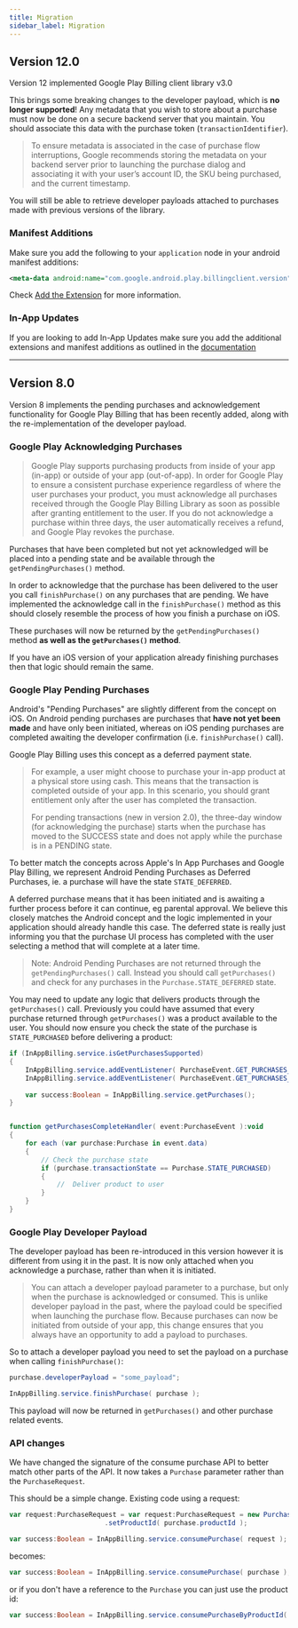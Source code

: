 ```yaml
---
title: Migration
sidebar_label: Migration
---
```


## Version 12.0

Version 12 implemented Google Play Billing client library v3.0

This brings some breaking changes to the developer payload, which is **no longer supported**! Any metadata that you wish to store about a purchase must now be done on a secure backend server that you maintain. You should associate this data with the purchase token (`transactionIdentifier`).

> 
> To ensure metadata is associated in the case of purchase flow interruptions, Google recommends storing the metadata on your backend server prior to launching the purchase dialog and associating it with your user’s account ID, the SKU being purchased, and the current timestamp.
>

You will still be able to retrieve developer payloads attached to purchases made with previous versions of the library.


### Manifest Additions

Make sure you add the following to your `application` node in your android manifest additions:


```xml
<meta-data android:name="com.google.android.play.billingclient.version" android:value="3.0.0" />
```

Check [Add the Extension](add-the-extension.mdx) for more information.





### In-App Updates
 
If you are looking to add In-App Updates make sure you add the additional extensions and manifest additions as outlined in the [documentation](in-app-updates.mdx#additional-requirements)








---

## Version 8.0

Version 8 implements the pending purchases and acknowledgement functionality for Google Play Billing that has been recently added, along with the re-implementation of the developer payload.


### Google Play Acknowledging Purchases

>
> Google Play supports purchasing products from inside of your app (in-app) or outside of your app (out-of-app). In order for Google Play to ensure a consistent purchase experience regardless of where the user purchases your product, you must acknowledge all purchases received through the Google Play Billing Library as soon as possible after granting entitlement to the user. If you do not acknowledge a purchase within three days, the user automatically receives a refund, and Google Play revokes the purchase. 
>


Purchases that have been completed but not yet acknowledged will be placed into a pending state and be available through the `getPendingPurchases()` method.

In order to acknowledge that the purchase has been delivered to the user you call `finishPurchase()` on any purchases that are pending. We have implemented the acknowledge call in the `finishPurchase()` method as this should closely resemble the process of how you finish a purchase on iOS. 

These purchases will now be returned by the `getPendingPurchases()` method **as well as the `getPurchases()` method**.

If you have an iOS version of your application already finishing purchases then that logic should remain the same.


### Google Play Pending Purchases

Android's "Pending Purchases" are slightly different from the concept on iOS. On Android pending purchases are purchases that **have not yet been made** and have only been initiated, whereas on iOS pending purchases are completed awaiting the developer confirmation (i.e. `finishPurchase()` call).

Google Play Billing uses this concept as a deferred payment state.

>
> For example, a user might choose to purchase your in-app product at a physical store using cash. This means that the transaction is completed outside of your app. In this scenario, you should grant entitlement only after the user has completed the transaction.
>
> For pending transactions (new in version 2.0), the three-day window (for acknowledging the purchase) starts when the purchase has moved to the SUCCESS state and does not apply while the purchase is in a PENDING state.
>

To better match the concepts across Apple's In App Purchases and Google Play Billing, we represent Android Pending Purchases as Deferred Purchases, ie. a purchase will have the state `STATE_DEFERRED`. 

A deferred purchase means that it has been initiated and is awaiting a further process before it can continue, eg parental approval. We believe this closely matches the Android concept and the logic implemented in your application should already handle this case. The deferred state is really just informing you that the purchase UI process has completed with the user selecting a method that will complete at a later time.

>
> Note: Android Pending Purchases are not returned through the `getPendingPurchases()` call. Instead you should call `getPurchases()` and check for any purchases in the `Purchase.STATE_DEFERRED` state.
>


You may need to update any logic that delivers products through the `getPurchases()` call. Previously you could have assumed that every purchase returned through `getPurchases()` was a product available to the user. You should now ensure you check the state of the purchase is `STATE_PURCHASED` before delivering a product:

```actionscript
if (InAppBilling.service.isGetPurchasesSupported)
{
    InAppBilling.service.addEventListener( PurchaseEvent.GET_PURCHASES_COMPLETE, getPurchasesCompleteHandler );
    InAppBilling.service.addEventListener( PurchaseEvent.GET_PURCHASES_FAILED, getPurchasesFailedHandler );
    
    var success:Boolean = InAppBilling.service.getPurchases();
}


function getPurchasesCompleteHandler( event:PurchaseEvent ):void 
{
    for each (var purchase:Purchase in event.data)
    {
        // Check the purchase state
        if (purchase.transactionState == Purchase.STATE_PURCHASED)
        {
            //  Deliver product to user
        }
    }
}
```



### Google Play Developer Payload

The developer payload has been re-introduced in this version however it is different from using it in the past. It is now only attached when you acknowledge a purchase, rather than when it is initiated. 

>
> You can attach a developer payload parameter to a purchase, but only when the purchase is acknowledged or consumed. This is unlike developer payload in the past, where the payload could be specified when launching the purchase flow. Because purchases can now be initiated from outside of your app, this change ensures that you always have an opportunity to add a payload to purchases.
>

So to attach a developer payload you need to set the payload on a purchase when calling `finishPurchase()`:


```actionscript
purchase.developerPayload = "some_payload";

InAppBilling.service.finishPurchase( purchase );
```

This payload will now be returned in `getPurchases()` and other purchase related events.







### API changes

We have changed the signature of the consume purchase API to better match other parts of the API. It now takes a `Purchase` parameter rather than the `PurchaseRequest`.

This should be a simple change. Existing code using a request:

```actionscript
var request:PurchaseRequest = var request:PurchaseRequest = new PurchaseRequest()
						.setProductId( purchase.productId );

var success:Boolean = InAppBilling.service.consumePurchase( request );
```

becomes:

```actionscript
var success:Boolean = InAppBilling.service.consumePurchase( purchase );
```

or if you don't have a reference to the `Purchase` you can just use the product id: 

```actionscript
var success:Boolean = InAppBilling.service.consumePurchaseByProductId( productId );
```




